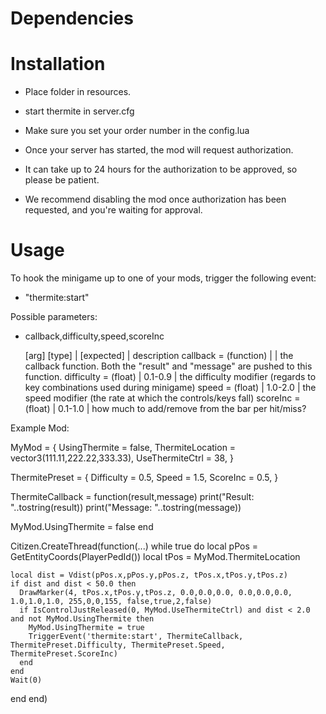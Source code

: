 # Dependencies

# Installation
- Place folder in resources.
- start thermite in server.cfg

- Make sure you set your order number in the config.lua
- Once your server has started, the mod will request authorization.
- It can take up to 24 hours for the authorization to be approved, so please be patient.
- We recommend disabling the mod once authorization has been requested, and you're waiting for approval.

# Usage
To hook the minigame up to one of your mods, trigger the following event:
- "thermite:start"

Possible parameters:
- callback,difficulty,speed,scoreInc
  
  [arg]        [type]     | [expected] | description
  callback   = (function) |            | the callback function. Both the "result" and "message" are pushed to this function.
  difficulty = (float)    |  0.1-0.9   | the difficulty modifier (regards to key combinations used during minigame)
  speed      = (float)    |  1.0-2.0   | the speed modifier (the rate at which the controls/keys fall)
  scoreInc   = (float)    |  0.1-1.0   | how much to add/remove from the bar per hit/miss?


Example Mod:

MyMod = {
  UsingThermite    = false,
  ThermiteLocation = vector3(111.11,222.22,333.33),
  UseThermiteCtrl  = 38,
}

ThermitePreset = {
  Difficulty = 0.5,
  Speed      = 1.5,
  ScoreInc   = 0.5,
}

ThermiteCallback = function(result,message)
  print("Result: "..tostring(result))
  print("Message: "..tostring(message))

  MyMod.UsingThermite = false
end

Citizen.CreateThread(function(...)
  while true do
    local pPos = GetEntityCoords(PlayerPedId())
    local tPos = MyMod.ThermiteLocation

    local dist = Vdist(pPos.x,pPos.y,pPos.z, tPos.x,tPos.y,tPos.z)
    if dist and dist < 50.0 then
      DrawMarker(4, tPos.x,tPos.y,tPos.z, 0.0,0.0,0.0, 0.0,0.0,0.0, 1.0,1.0,1.0, 255,0,0,155, false,true,2,false)
      if IsControlJustReleased(0, MyMod.UseThermiteCtrl) and dist < 2.0 and not MyMod.UsingThermite then
        MyMod.UsingThermite = true
        TriggerEvent('thermite:start', ThermiteCallback, ThermitePreset.Difficulty, ThermitePreset.Speed, ThermitePreset.ScoreInc)
      end
    end
    Wait(0)
  end
end)
